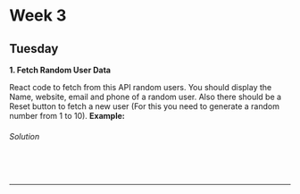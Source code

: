 # Week 3

## Tuesday

**1. Fetch Random User Data**

React code to fetch from this API random users. You should display the Name, website, email and phone of a random user. Also there should be a Reset button to fetch a new user (For this you need to generate a random number from 1 to 10).
**Example:**

###### Solution

```javascript

```

<br>
<hr>
